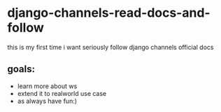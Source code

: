 # django-channels-read-docs-and-follow

 this is my first time i want seriously follow django channels official docs 
 
## goals:

- learn more about ws 
- extend it to realworld use case 
- as always have fun:)
